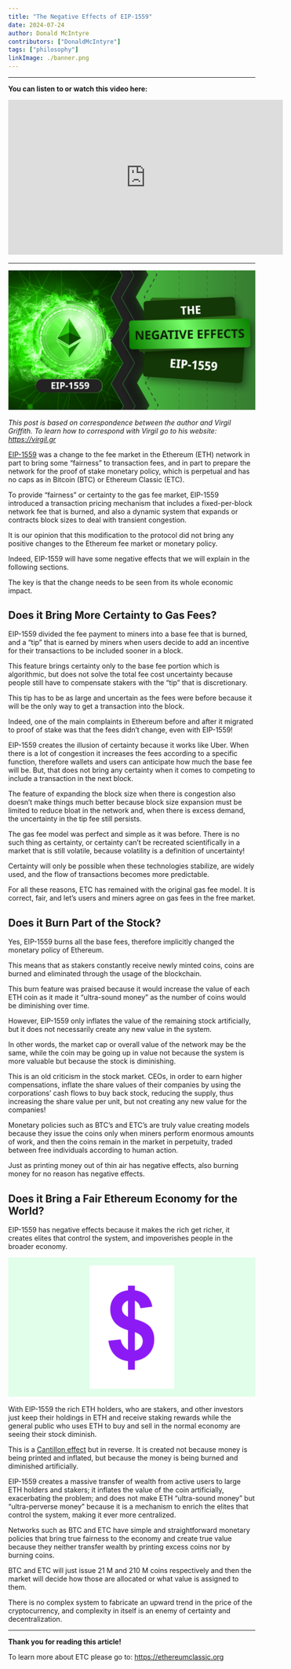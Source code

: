 ```yaml
---
title: "The Negative Effects of EIP-1559"
date: 2024-07-24
author: Donald McIntyre
contributors: ["DonaldMcIntyre"]
tags: ["philosophy"]
linkImage: ./banner.png
---
```


---
**You can listen to or watch this video here:**

<iframe width="560" height="315" src="https://www.youtube.com/embed/DBWQHM9mPDA" title="YouTube video player" frameborder="0" allow="accelerometer; autoplay; clipboard-write; encrypted-media; gyroscope; picture-in-picture; web-share" allowfullscreen></iframe>

---

![](./banner.png)

*This post is based on correspondence between the author and Virgil Griffith. To learn how to correspond with Virgil go to his website: https://virgil.gr*

[EIP-1559](https://eips.ethereum.org/EIPS/eip-1559) was a change to the fee market in the Ethereum (ETH) network in part to bring some “fairness” to transaction fees, and in part to prepare the network for the proof of stake monetary policy, which is perpetual and has no caps as in Bitcoin (BTC) or Ethereum Classic (ETC).

To provide “fairness” or certainty to the gas fee market, EIP-1559 introduced a transaction pricing mechanism that includes a fixed-per-block network fee that is burned, and also a dynamic system that expands or contracts block sizes to deal with transient congestion.

It is our opinion that this modification to the protocol did not bring any positive changes to the Ethereum fee market or monetary policy.

Indeed, EIP-1559 will have some negative effects that we will explain in the following sections.

The key is that the change needs to be seen from its whole economic impact.

## Does it Bring More Certainty to Gas Fees?

EIP-1559 divided the fee payment to miners into a base fee that is burned, and a “tip” that is earned by miners when users decide to add an incentive for their transactions to be included sooner in a block.

This feature brings certainty only to the base fee portion which is algorithmic, but does not solve the total fee cost uncertainty because people still have to compensate stakers with the “tip” that is discretionary. 

This tip has to be as large and uncertain as the fees were before because it will be the only way to get a transaction into the block.

Indeed, one of the main complaints in Ethereum before and after it migrated to proof of stake was that the fees didn’t change, even with EIP-1559!

EIP-1559 creates the illusion of certainty because it works like Uber. When there is a lot of congestion it increases the fees according to a specific function, therefore wallets and users can anticipate how much the base fee will be. But, that does not bring any certainty when it comes to competing to include a transaction in the next block.

The feature of expanding the block size when there is congestion also doesn’t make things much better because block size expansion must be limited to reduce bloat in the network and, when there is excess demand, the uncertainty in the tip fee still persists.

The gas fee model was perfect and simple as it was before. There is no such thing as certainty, or certainty can’t be recreated scientifically in a market that is still volatile, because volatility is a definition of uncertainty!

Certainty will only be possible when these technologies stabilize, are widely used, and the flow of transactions becomes more predictable.

For all these reasons, ETC has remained with the original gas fee model. It is correct, fair, and let’s users and miners agree on gas fees in the free market. 

## Does it Burn Part of the Stock?

Yes, EIP-1559 burns all the base fees, therefore implicitly changed the monetary policy of Ethereum. 

This means that as stakers constantly receive newly minted coins, coins are burned and eliminated through the usage of the blockchain.

This burn feature was praised because it would increase the value of each ETH coin as it made it “ultra-sound money” as the number of coins would be diminishing over time.

However, EIP-1559 only inflates the value of the remaining stock artificially, but it does not necessarily create any new value in the system. 

In other words, the market cap or overall value of the network may be the same, while the coin may be going up in value not because the system is more valuable but because the stock is diminishing. 

This is an old criticism in the stock market. CEOs, in order to earn higher compensations, inflate the share values of their companies by using the corporations’ cash flows to buy back stock, reducing the supply, thus increasing the share value per unit, but not creating any new value for the companies!

Monetary policies such as BTC’s and ETC’s are truly value creating models because they issue the coins only when miners perform enormous amounts of work, and then the coins remain in the market in perpetuity, traded between free individuals according to human action.

Just as printing money out of thin air has negative effects, also burning money for no reason has negative effects.

## Does it Bring a Fair Ethereum Economy for the World?

EIP-1559 has negative effects because it makes the rich get richer, it creates elites that control the system, and impoverishes people in the broader economy. 

![](./1.png)

With EIP-1559 the rich ETH holders, who are stakers, and other investors just keep their holdings in ETH and receive staking rewards while the general public who uses ETH to buy and sell in the normal economy are seeing their stock diminish. 

This is a [Cantillon effect](https://mises.org/mises-wire/cantillon-effects-why-inflation-helps-some-and-hurts-others) but in reverse. It is created not because money is being printed and inflated, but because the money is being burned and diminished artificially.

EIP-1559 creates a massive transfer of wealth from active users to large ETH holders and stakers; it inflates the value of the coin artificially, exacerbating the problem; and does not make ETH “ultra-sound money” but “ultra-perverse money” because it is a mechanism to enrich the elites that control the system, making it ever more centralized. 

Networks such as BTC and ETC have simple and straightforward monetary policies that bring true fairness to the economy and create true value because they neither transfer wealth by printing excess coins nor by burning coins.

BTC and ETC will just issue 21 M and 210 M coins respectively and then the market will decide how those are allocated or what value is assigned to them.

There is no complex system to fabricate an upward trend in the price of the cryptocurrency, and complexity in itself is an enemy of certainty and decentralization.

---

**Thank you for reading this article!**

To learn more about ETC please go to: https://ethereumclassic.org
